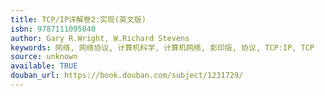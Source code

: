 ```yaml
---
title: TCP/IP详解卷2:实现(英文版)
isbn: 9787111095040
author: Gary R.Wright, W.Richard Stevens
keywords: 网络, 网络协议, 计算机科学, 计算机网络, 影印版, 协议, TCP:IP, TCP
source: unknown
available: TRUE
douban_url: https://book.douban.com/subject/1231729/
---
```

